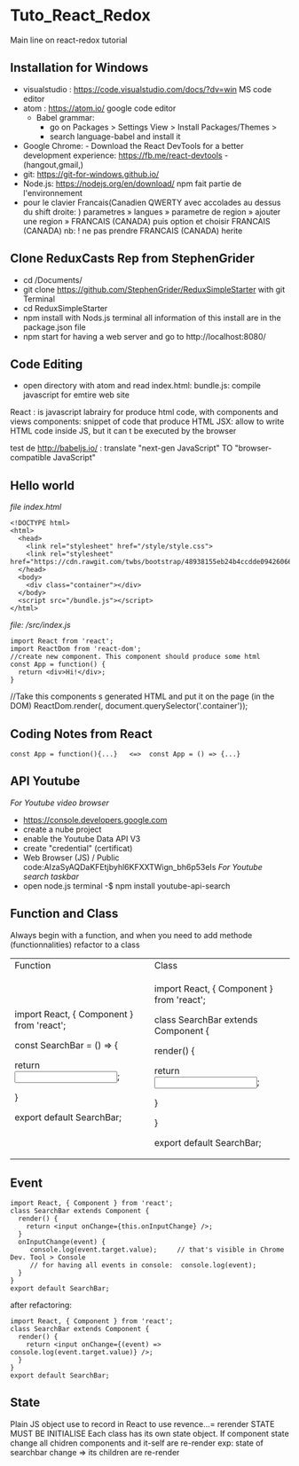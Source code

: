 # Tuto_React_Redox
Main line on react-redox tutorial

## Installation for Windows

- visualstudio : https://code.visualstudio.com/docs/?dv=win  MS code editor
- atom : https://atom.io/     google code editor
  - Babel grammar: 
      - go on Packages > Settings View > Install Packages/Themes >
      - search language-babel and install it
- Google Chrome:
      - Download the React DevTools for a better development experience: https://fb.me/react-devtools
      - (hangout,gmail,)
- git: https://git-for-windows.github.io/
- Node.js: https://nodejs.org/en/download/   npm fait partie de l'environnement
- pour le clavier Francais(Canadien QWERTY avec accolades au dessus du shift droite: )
parametres » langues  »  parametre de region 
» ajouter une region » FRANCAIS (CANADA) puis option et choisir  FRANCAIS (CANADA) 
                                           nb: ! ne pas prendre  FRANCAIS (CANADA) herite
## Clone ReduxCasts Rep from StephenGrider

- cd /Documents/
- git clone https://github.com/StephenGrider/ReduxSimpleStarter    with git Terminal
- cd ReduxSimpleStarter
- npm install     with Nods.js terminal
  all information of this install are in the package.json file
- npm start   for having a web server
and go to http://localhost:8080/

## Code Editing

- open directory with atom and read index.html:
    bundle.js: compile javascript for emtire web site

React : is javascript labrairy for produce html code, with components and views
components: snippet of code that produce HTML
JSX: allow to write HTML code inside JS, but it can t be executed by the browser

test de http://babeljs.io/ : translate "next-gen JavaScript"  TO  "browser-compatible JavaScript"

## Hello world
<i>file index.html</i>
```
<!DOCTYPE html>
<html>
  <head>
    <link rel="stylesheet" href="/style/style.css">
    <link rel="stylesheet" href="https://cdn.rawgit.com/twbs/bootstrap/48938155eb24b4ccdde09426066869504c6dab3c/dist/css/bootstrap.min.css">
  </head>
  <body>
    <div class="container"></div>
  </body>
  <script src="/bundle.js"></script>
</html>
```
<i>file: /src/index.js</i>
```
import React from 'react';
import ReactDom from 'react-dom';
//create new component. This component should produce some html
const App = function() {
  return <div>Hi!</div>;
}
```
//Take this components s generated HTML and put it on the page (in the DOM)
ReactDom.render(<App />, document.querySelector('.container'));

## Coding Notes from React
```
const App = function(){...}   <=>  const App = () => {...}
```
## API Youtube
<i>For Youtube video browser</i>
- https://console.developers.google.com
- create a nube project
- enable the  Youtube Data API V3
- create "credential" (certificat)
- Web Browser (JS)   / Public    code:AIzaSyAQDaKFEtjbyhl6KFXXTWign_bh6p53eIs
<i>For Youtube search taskbar</i>
- open node.js terminal
-$ npm install youtube-api-search

## Function and Class
Always begin with a function, and when you need to add methode (functionnalities) refactor to a class
<table>
  <tr>
    <td>Function<td>
    <td>Class<td>
  <tr>
  <tr>
    <td>
      <p>import React, { Component } from 'react';</p>
      <p>const SearchBar = () => {</p>
      <p>    return <input />;</p>
      <p>}</p>
      <p>export default SearchBar;</p>
    <td>
    <td>
      <p>import React, { Component } from 'react';</p>
      <p>class SearchBar extends Component {</p>
      <p>  render() {</p>
      <p>    return <input />;</p>
      <p>  }</p>
      <p>}</p>
      <p>export default SearchBar;</p>
    <td>
  <tr>
</table>

## Event
```
import React, { Component } from 'react';
class SearchBar extends Component {
  render() {
    return <input onChange={this.onInputChange} />;
  }
  onInputChange(event) {
     console.log(event.target.value);     // that's visible in Chrome Dev. Tool > Console
     // for having all events in console:  console.log(event);
  }
}
export default SearchBar;
```
after refactoring:
```
import React, { Component } from 'react';
class SearchBar extends Component {
  render() {
    return <input onChange={(event) => console.log(event.target.value)} />;
  }
}
export default SearchBar;
```
## State
Plain JS object use to record in React to use revence...= rerender
STATE MUST BE INITIALISE
Each class has its own state object. If component state change all chidren components and it-self are re-render
exp: state of searchbar change => its children are re-render












